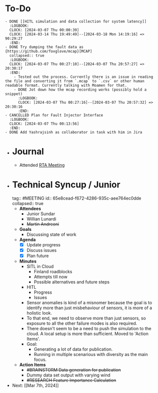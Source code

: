 # To-Do
	- DONE [[HITL simulation and data collection for system latency]]
	  :LOGBOOK:
	  CLOCK: [2024-03-07 Thu 00:00:39]
	  CLOCK: [2024-03-14 Thu 19:49:49]--[2024-03-18 Mon 14:19:16] =>  90:29:27
	  :END:
	- DONE Try dumping the fault data as {https://github.com/foxglove/mcap}[MCAP]
	  collapsed:: true
	  :LOGBOOK:
	  CLOCK: [2024-03-07 Thu 00:27:10]--[2024-03-07 Thu 20:57:27] =>  20:30:17
	  :END:
		- Tested out the process. Currently there is an issue in reading the file and converting it from `.mcap` to `.csv` or other human readable format. Currently talking with Moamen for that.
		- DONE Jot down how the mcap recording works (possibly hold a snippet)
		  :LOGBOOK:
		  CLOCK: [2024-03-07 Thu 00:27:16]--[2024-03-07 Thu 20:57:32] =>  20:30:16
		  :END:
	- CANCELLED Plan for Fault Injector Interface
	  :LOGBOOK:
	  CLOCK: [2024-03-07 Thu 00:13:56]
	  :END:
	- DONE Add Yashrajsinh as collaborator in task with him in Jira
- # Journal
	- Attended [RTA Meeting](((6666b7a6-fa07-48c9-878b-662bf36a77bc)))
- # Technical Syncup / Junior
  tag:: #MEETING
  id:: 65e8cead-f672-4286-935c-aee764ec0dde
  collapsed:: true
	- **Attendees**
		- Junior Sundar
		- Willian Lunardi
		- ~~Martin Andreoni~~
	- **Goals**
		- Discussing state of work
	- **Agenda**
		- [x] Update progress
		- [x] Discuss issues
		- [x] Plan future
	- **Minutes**
		- SITL in Cloud
			- Finland roadblocks
			- Attempts till now
			- Possible alternatives and future steps
		- HITL
			- Progress
			- Issues
		- Sensor anomalies is kind of a misnomer because the goal is to identify more than just misbehaviour of sensors, it is more of a holistic look.
		- To that end, we need to observe more than just sensors, so exposure to all the other failure modes is also required.
		- There doesn't seem to be a need to push the simulation to the cloud. A local setup is more than sufficient. Moved to 'Action Items'.
		- Goal:
			- Generating a lot of data for publication.
			- Running in multiple scenarious with diversity as the main focus.
	- **Action Items**
		- ~~#BRAINSTORM Data generation for publication~~
		- Dummy data set output with varying wind
		- ~~#RESEARCH Feature Importance Calculation~~
- Next: [[Mar 7th, 2024]]